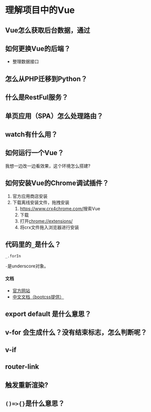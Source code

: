 # 理解项目中的Vue

## Vue怎么获取后台数据，通过

## 如何更换Vue的后端？

- 整理数据接口

## 怎么从PHP迁移到Python？

## 什么是RestFul服务？

## 单页应用（SPA）怎么处理路由？


## watch有什么用？

## 如何运行一个Vue？

我想一边改一边看效果，这个环境怎么搭建?

## 如何安装Vue的Chrome调试插件？

1. 官方应用商店安装
2. 下载离线安装文件，拖拽安装
	1. <https://www.crx4chrome.com/>搜索Vue
	2. 下载
	3. 打开[chrome://extensions/](chrome://extensions/)
	4. 将crx文件拖入浏览器进行安装


## 代码里的`_`是什么？

`_.forIn`

`-`是underscore对象。

#### 文档

- [官方网站](http://underscorejs.org/)
- [中文文档（bootcss提供）](http://www.bootcss.com/p/underscore/)

## export default 是什么意思？

## v-for 会生成什么？没有结束标志，怎么判断呢？

## v-if

## router-link

## <template></template>

## 触发重新渲染?

## `()=>{}`是什么意思？

